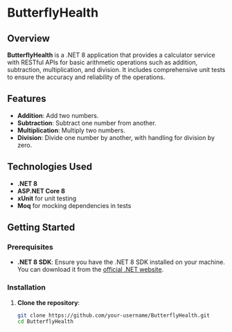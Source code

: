 # ButterflyHealth

## Overview
**ButterflyHealth** is a .NET 8 application that provides a calculator service with RESTful APIs for basic arithmetic operations such as addition, subtraction, multiplication, and division. It includes comprehensive unit tests to ensure the accuracy and reliability of the operations.

## Features
- **Addition**: Add two numbers.
- **Subtraction**: Subtract one number from another.
- **Multiplication**: Multiply two numbers.
- **Division**: Divide one number by another, with handling for division by zero.

## Technologies Used
- **.NET 8**
- **ASP.NET Core 8**
- **xUnit** for unit testing
- **Moq** for mocking dependencies in tests

## Getting Started

### Prerequisites
- **.NET 8 SDK**: Ensure you have the .NET 8 SDK installed on your machine. You can download it from the [official .NET website](https://dotnet.microsoft.com/download).

### Installation
1. **Clone the repository**:
   ```bash
   git clone https://github.com/your-username/ButterflyHealth.git
   cd ButterflyHealth
